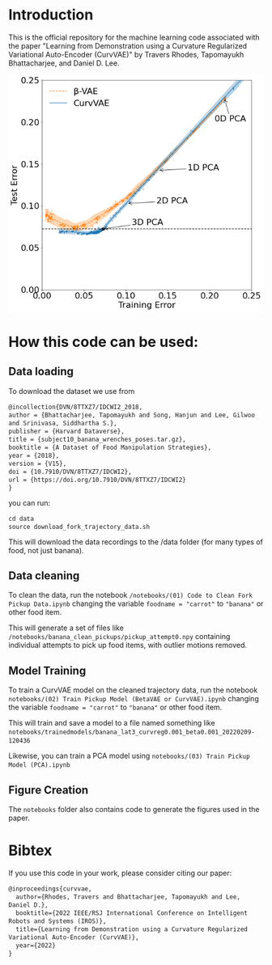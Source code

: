 # Introduction
This is the official repository for the machine learning code associated with the paper "Learning from Demonstration using a Curvature Regularized
Variational Auto-Encoder (CurvVAE)" by Travers Rhodes, Tapomayukh Bhattacharjee, and Daniel D. Lee.

![Training vs. Test Error](/notebooks/TrainingTestError200TrainingPoints.png)


# How this code can be used:
## Data loading
To download the dataset we use from
```
@incollection{DVN/8TTXZ7/IDCWI2_2018,
author = {Bhattacharjee, Tapomayukh and Song, Hanjun and Lee, Gilwoo and Srinivasa, Siddhartha S.},
publisher = {Harvard Dataverse},
title = {subject10_banana_wrenches_poses.tar.gz},
booktitle = {A Dataset of Food Manipulation Strategies},
year = {2018},
version = {V15},
doi = {10.7910/DVN/8TTXZ7/IDCWI2},
url = {https://doi.org/10.7910/DVN/8TTXZ7/IDCWI2}
}
```
you can run:
```
cd data
source download_fork_trajectory_data.sh
```

This will download the data recordings to the /data folder (for many types of food, not just banana).

## Data cleaning
To clean the data, run the notebook `/notebooks/(01) Code to Clean Fork Pickup Data.ipynb`
changing the variable `foodname = "carrot"` to `"banana"` or other food item.

This will generate a set of files like `/notebooks/banana_clean_pickups/pickup_attempt0.npy` containing individual attempts to pick up food items, with outlier motions removed.

## Model Training
To train a CurvVAE model on the cleaned trajectory data, run the notebook `notebooks/(02) Train Pickup Model (BetaVAE or CurvVAE).ipynb`
changing the variable `foodname = "carrot"` to `"banana"` or other food item.

This will train and save a model to a file named something like `notebooks/trainedmodels/banana_lat3_curvreg0.001_beta0.001_20220209-120436`

Likewise, you can train a PCA model using `notebooks/(03) Train Pickup Model (PCA).ipynb`

## Figure Creation
The `notebooks` folder also contains code to generate the figures used in the paper.


# Bibtex
If you use this code in your work, please consider citing our paper:
```
@inproceedings{curvvae,
  author={Rhodes, Travers and Bhattacharjee, Tapomayukh and Lee, Daniel D.},
  booktitle={2022 IEEE/RSJ International Conference on Intelligent Robots and Systems (IROS)}, 
  title={Learning from Demonstration using a Curvature Regularized Variational Auto-Encoder (CurvVAE)}, 
  year={2022}
}
```
